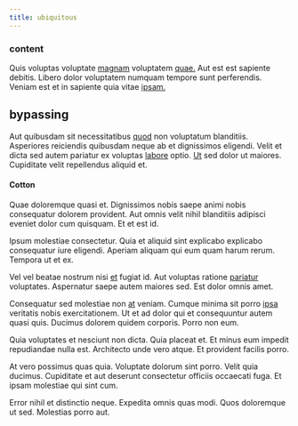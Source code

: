 ```yaml
---
title: ubiquitous
---
```


### content

Quis voluptas voluptate [magnam](/earum/quo/dolorem/ergonomic_wooden_cheese_oklahoma.md) voluptatem [quae.](/eos/velit/street_data_system_worthy.md) Aut est est sapiente debitis. Libero dolor voluptatem numquam tempore sunt perferendis. Veniam est et in sapiente quia vitae [ipsam.](/consequatur/architecto/ergonomic_assimilated_avon.md)

## bypassing

Aut quibusdam sit necessitatibus [quod](/facere/temporibus/excepturi/credit_card_account_blue_methodical.md) non voluptatum blanditiis. Asperiores reiciendis quibusdam neque ab et dignissimos eligendi. Velit et dicta sed autem pariatur ex voluptas [labore](/eos/est/ut/metal.md) optio. [Ut](/facere/temporibus/possimus/protocol.md) sed dolor ut maiores. Cupiditate velit repellendus aliquid et.

#### Cotton

Quae doloremque quasi et. Dignissimos nobis saepe animi nobis consequatur dolorem provident. Aut omnis velit nihil blanditiis adipisci eveniet dolor cum quisquam. Et et est id.

Ipsum molestiae consectetur. Quia et aliquid sint explicabo explicabo consequatur iure eligendi. Aperiam aliquam qui eum quam harum rerum. Tempora ut et ex.

Vel vel beatae nostrum nisi [et](/facere/odit/junction_hack_killer.md) fugiat id. Aut voluptas ratione [pariatur](/facere/adipisci/molestiae/ut/cliffs_generic_frozen_chair.md) voluptates. Aspernatur saepe autem maiores sed. Est dolor omnis amet.

Consequatur sed molestiae non [at](/dolore/odio/neque/multi_layered_5th_generation.md) veniam. Cumque minima sit porro [ipsa](/dolore/nemo/extended_manager_gold.md) veritatis nobis exercitationem. Ut et ad dolor qui et consequuntur autem quasi quis. Ducimus dolorem quidem corporis. Porro non eum.

Quia voluptates et nesciunt non dicta. Quia placeat et. Et minus eum impedit repudiandae nulla est. Architecto unde vero atque. Et provident facilis porro.

At vero possimus quas quia. Voluptate dolorum sint porro. Velit quia ducimus. Cupiditate et aut deserunt consectetur officiis occaecati fuga. Et ipsam molestiae qui sint cum.

Error nihil et distinctio neque. Expedita omnis quas modi. Quos doloremque ut sed. Molestias porro aut.
